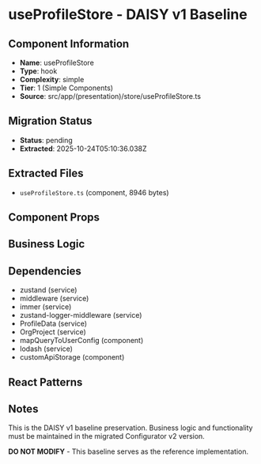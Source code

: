 # useProfileStore - DAISY v1 Baseline

## Component Information

- **Name**: useProfileStore
- **Type**: hook
- **Complexity**: simple
- **Tier**: 1 (Simple Components)
- **Source**: src/app/(presentation)/store/useProfileStore.ts

## Migration Status

- **Status**: pending
- **Extracted**: 2025-10-24T05:10:36.038Z

## Extracted Files

- `useProfileStore.ts` (component, 8946 bytes)

## Component Props



## Business Logic



## Dependencies

- zustand (service)
- middleware (service)
- immer (service)
- zustand-logger-middleware (service)
- ProfileData (service)
- OrgProject (service)
- mapQueryToUserConfig (component)
- lodash (service)
- customApiStorage (component)

## React Patterns



## Notes

This is the DAISY v1 baseline preservation. Business logic and functionality
must be maintained in the migrated Configurator v2 version.

**DO NOT MODIFY** - This baseline serves as the reference implementation.
